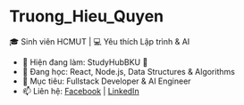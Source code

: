 # Truong_Hieu_Quyen
🎓 Sinh viên HCMUT | 💻 Yêu thích Lập trình & AI  

- 🔭 Hiện đang làm: StudyHubBKU 🚀  
- 🌱 Đang học: React, Node.js, Data Structures & Algorithms  
- 🎯 Mục tiêu: Fullstack Developer & AI Engineer  
- 📫 Liên hệ: [Facebook](https://facebook.com/...) | [LinkedIn](https://linkedin.com/in/...)
